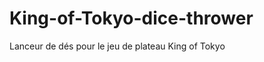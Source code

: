 King-of-Tokyo-dice-thrower
==========================

Lanceur de dés pour le jeu de plateau King of Tokyo
